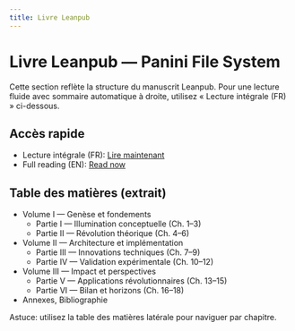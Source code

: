 ```yaml
---
title: Livre Leanpub
---
```


# Livre Leanpub — Panini File System

Cette section reflète la structure du manuscrit Leanpub. Pour une lecture fluide avec sommaire automatique à droite, utilisez « Lecture intégrale (FR) » ci-dessous.

## Accès rapide
- Lecture intégrale (FR): [Lire maintenant](lecture-integrale-fr.md)
- Full reading (EN): [Read now](../en/livre/lecture-integrale-en.md)

## Table des matières (extrait)
- Volume I — Genèse et fondements
  - Partie I — Illumination conceptuelle (Ch. 1–3)
  - Partie II — Révolution théorique (Ch. 4–6)
- Volume II — Architecture et implémentation
  - Partie III — Innovations techniques (Ch. 7–9)
  - Partie IV — Validation expérimentale (Ch. 10–12)
- Volume III — Impact et perspectives
  - Partie V — Applications révolutionnaires (Ch. 13–15)
  - Partie VI — Bilan et horizons (Ch. 16–18)
- Annexes, Bibliographie

Astuce: utilisez la table des matières latérale pour naviguer par chapitre.

